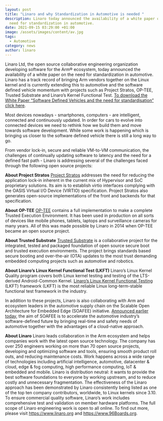 ```yaml
---
layout: post
title: "Linaro and why Standardization in Automotive is needed "
description: Linaro today announced the availability of a white paper on the
  need for standardization in automotive.
date: 2021-09-15 03:29:00 +01:00
image: /assets/images/content/av.jpg
tags:
  - Automotive
category: news
author: linaro
---
```

Linaro Ltd, the open source collaborative engineering organization developing software for the Arm® ecosystem, today announced the availability of a white paper on the need for standardization in automotive. Linaro has a track record of bringing Arm vendors together on the Linux kernel and is currently extending this to automotive and the software defined vehicle momentum with projects such as Project Stratos, OP-TEE, Trusted Substrate and Linaro’s Kernel Functional Test. [To download the White Paper “Software Defined Vehicles and the need for standardisation” click here](https://static.linaro.org/assets/automotive_white_paper_0921.pdf). 

Most devices nowadays - smartphones, computers - are intelligent, connected and continuously updated. In order for cars to evolve into connected devices we need to rethink how we build them and move towards software development. While some work is happening which is bringing us closer to the software defined vehicle there is still a long way to go. 

From vendor lock-in, secure and reliable VM-to-VM communication, the challenges of continually updating software to latency and the need for a defined fast path - Linaro is addressing several of the challenges faced through the following open source projects:

**About Project Stratos**
[Project Stratos](https://linaro.atlassian.net/wiki/spaces/STR/overview) addresses the need for reducing the application lock-in inherent in the current mix of Hypervisor and SoC proprietary solutions. Its aim is to establish virtio interfaces complying with the OASIS Virtual I/O Device (VIRTIO) specification. Project Stratos also generates open-source implementations of the front and backends for that specification.

**About OP-TEE**
[OP-TEE](https://www.op-tee.org/) contains a full implementation to make a complete Trusted Execution Environment. It has been used in production on all sorts of devices like mobile phones, tablets, laptops and surveillance cameras for many years. All of this was made possible by Linaro in 2014 when OP-TEE became an open source project.

**About Trusted Substrate**
[Trusted Substrate](https://www.linaro.org/trusted-substrate/) is a collaborative project for the integrated, tested and packaged foundation of open source secure boot and trusted execution environments. The project brings standards based secure booting and over-the-air (OTA) updates to the most trust demanding embedded computing projects such as automotive and robotics.

**About Linaro’s Linux Kernel Functional Test (LKFT)**
Linaro’s Linux Kernel Quality program covers both Linux kernel testing and testing of the LTS-derived Android-Common Kernel. [Linaro’s Linux Kernel Functional Testing](https://lkft.linaro.org/) (LKFT) framework (LKFT) is the most reliable Linux long-term-stable functional test framework in the industry. 

In addition to these projects, Linaro is also collaborating with Arm and ecosystem leaders in the automotive supply chain on the Scalable Open Architecture for Embedded Edge (SOAFEE) initiative. [Announced earlier today](https://www.arm.com/company/news/2021/09/new-arm-technologies-to-transform-the-software-defined-future-for-the-automotive-industry), the aim of SOAFEE is to accelerate the automotive industry’s software-defined future by bringing real-time and safety needs of automotive together with the advantages of a cloud-native approach.

**About Linaro** 
Linaro leads collaboration in the Arm ecosystem and helps companies work with the latest open source technology. The company has over 250 engineers working on more than 70 open source projects, developing and optimizing software and tools, ensuring smooth product roll outs, and reducing maintenance costs. Work happens across a wide range of technologies including artificial intelligence, automotive, datacenter & cloud, edge & fog computing, high performance computing, IoT & embedded and mobile. Linaro is distribution neutral: it wants to provide the best software foundations to everyone by working upstream, and to reduce costly and unnecessary fragmentation. The effectiveness of the Linaro approach has been demonstrated by Linaro consistently being listed as one of the top ten company contributors, worldwide, to Linux kernels since 3.10. 
To ensure commercial quality software, Linaro’s work includes comprehensive test and validation on member hardware platforms. The full scope of Linaro engineering work is open to all online. To find out more, please visit <https://www.linaro.org> and <https://www.96Boards.org>.